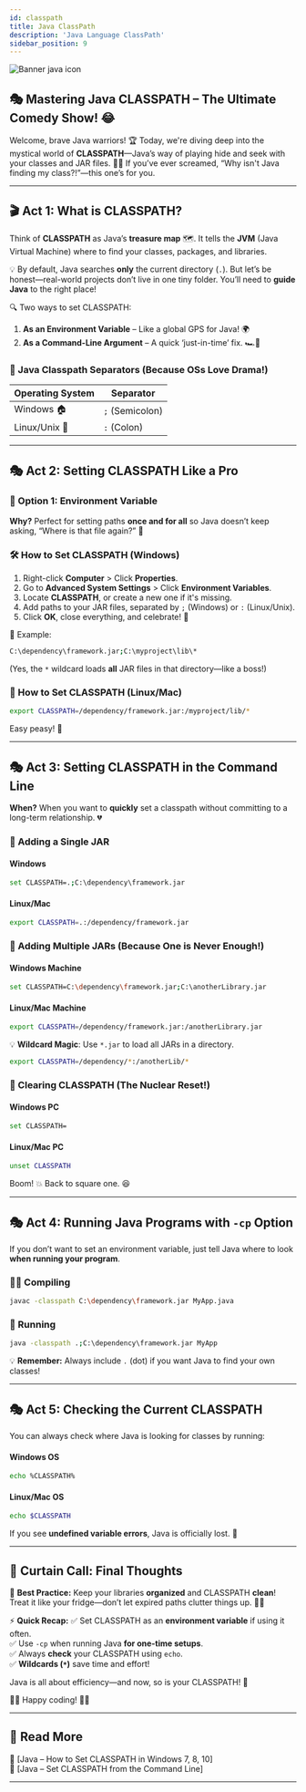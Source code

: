 ```yaml
---
id: classpath
title: Java ClassPath
description: 'Java Language ClassPath'
sidebar_position: 9
---
```

![Banner java icon](@site/static/img/kits/java/banner-java-icon.png)

## 🎭 Mastering Java CLASSPATH – The Ultimate Comedy Show! 😂

Welcome, brave Java warriors! 🏆 Today, we're diving deep into the mystical world of **CLASSPATH**—Java’s way of playing hide and seek with your classes and JAR files. 🎩✨ If you’ve ever screamed, “Why isn't Java finding my class?!”—this one’s for you.

---

## 🎬 Act 1: What is CLASSPATH?

Think of **CLASSPATH** as Java’s **treasure map** 🗺️. It tells the **JVM** (Java Virtual Machine) where to find your classes, packages, and libraries.

💡 By default, Java searches **only** the current directory (`.`). But let’s be honest—real-world projects don’t live in one tiny folder. You’ll need to **guide Java** to the right place!

🔍 Two ways to set CLASSPATH:

1. **As an Environment Variable** – Like a global GPS for Java! 🌍
2. **As a Command-Line Argument** – A quick ‘just-in-time’ fix. 🏎️💨

### 📢 Java Classpath Separators (Because OSs Love Drama!)

| Operating System | Separator |
|-----------------|-----------|
| Windows 🏠 | `;` (Semicolon) |
| Linux/Unix 🐧 | `:` (Colon) |

---

## 🎭 Act 2: Setting CLASSPATH Like a Pro

### 🎩 Option 1: Environment Variable

**Why?** Perfect for setting paths **once and for all** so Java doesn’t keep asking, “Where is that file again?” 🤔

### 🛠️ How to Set CLASSPATH (Windows)

1. Right-click **Computer** > Click **Properties**.
2. Go to **Advanced System Settings** > Click **Environment Variables**.
3. Locate **CLASSPATH**, or create a new one if it's missing.
4. Add paths to your JAR files, separated by `;` (Windows) or `:` (Linux/Unix).
5. Click **OK**, close everything, and celebrate! 🎉

🤖 Example:

```sh
C:\dependency\framework.jar;C:\myproject\lib\*
```

(Yes, the `*` wildcard loads **all** JAR files in that directory—like a boss!)

### 🐧 How to Set CLASSPATH (Linux/Mac)

```sh
export CLASSPATH=/dependency/framework.jar:/myproject/lib/*
```

Easy peasy! 🍋

---

## 🎭 Act 3: Setting CLASSPATH in the Command Line

**When?** When you want to **quickly** set a classpath without committing to a long-term relationship. 💔

### 🎯 Adding a Single JAR

#### Windows

```sh
set CLASSPATH=.;C:\dependency\framework.jar
```

#### Linux/Mac

```sh
export CLASSPATH=.:/dependency/framework.jar
```

### 🎯 Adding Multiple JARs (Because One is Never Enough!)

#### Windows Machine

```sh
set CLASSPATH=C:\dependency\framework.jar;C:\anotherLibrary.jar
```

#### Linux/Mac Machine

```sh
export CLASSPATH=/dependency/framework.jar:/anotherLibrary.jar
```

💡 **Wildcard Magic**: Use `*.jar` to load all JARs in a directory.

```sh
export CLASSPATH=/dependency/*:/anotherLib/*
```

### 🚀 Clearing CLASSPATH (The Nuclear Reset!)

#### Windows PC

```sh
set CLASSPATH=
```

#### Linux/Mac PC

```sh
unset CLASSPATH
```

Boom! 💥 Back to square one. 😆

---

## 🎭 Act 4: Running Java Programs with `-cp` Option

If you don’t want to set an environment variable, just tell Java where to look **when running your program**.

### 🏃‍♂️ Compiling

```sh
javac -classpath C:\dependency\framework.jar MyApp.java
```

### 🚀 Running

```sh
java -classpath .;C:\dependency\framework.jar MyApp
```

💡 **Remember:** Always include `.` (dot) if you want Java to find your own classes!

---

## 🎭 Act 5: Checking the Current CLASSPATH

You can always check where Java is looking for classes by running:

#### Windows OS

```sh
echo %CLASSPATH%
```

#### Linux/Mac OS

```sh
echo $CLASSPATH
```

If you see **undefined variable errors**, Java is officially lost. 🧭

---

## 🎉 Curtain Call: Final Thoughts

🎯 **Best Practice:** Keep your libraries **organized** and CLASSPATH **clean**! Treat it like your fridge—don’t let expired paths clutter things up. 🍕🚮

⚡ **Quick Recap:**
✅ Set CLASSPATH as an **environment variable** if using it often.  
✅ Use `-cp` when running Java **for one-time setups**.  
✅ Always **check** your CLASSPATH using `echo`.  
✅ **Wildcards (`*`)** save time and effort!  

Java is all about efficiency—and now, so is your CLASSPATH! 🚀

👩‍💻 Happy coding! 👨‍💻

---

## 📖 Read More

📌 [Java – How to Set CLASSPATH in Windows 7, 8, 10]  
📌 [Java – Set CLASSPATH from the Command Line]  

---
